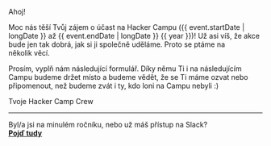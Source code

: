 Ahoj!

Moc nás těší Tvůj zájem o účast na Hacker Campu ({{ event.startDate | longDate }} až {{ event.endDate | longDate }} {{ year }})!
Už asi víš, že akce bude jen tak dobrá, jak si ji společně uděláme. 
Proto se ptáme na několik věcí.

Prosím, vyplň nám následující formulář. Díky němu Ti i na následujícím
Campu budeme držet místo a budeme vědět, že se Ti máme ozvat nebo připomenout,
než budeme zvát i ty, kdo loni na Campu nebyli :)

Tvoje Hacker Camp Crew

* * *

Byl/a jsi na minulém ročníku, nebo už máš přístup na Slack?  
[**Pojď tudy**](https://donut.hackercamp.cz/registrace/)
